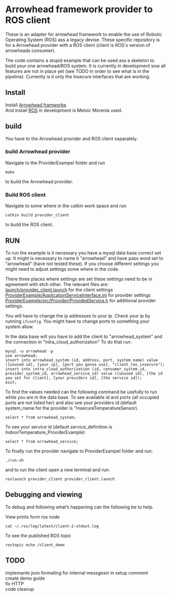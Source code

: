 ﻿# Arrowhead framework provider to ROS client
These is an adapter for arrowhead framework to enable the use of Robotic Operating System (ROS) ass a legacy devise.
These specific repository is for a Arrowhead provider with a ROS client (client is ROS's version of arrowheads consumer).

The code contains a stupid example that can be used ass a skeleton to build your one arrowhead/ROS system.
It is currently in development sow all features are not in place yet (see TODO in order to see what is in the pipeline).
Currently is it only the insecure interfaces that are working.

## Install
Install [Arrowhead framworke](https://github.com/arrowhead-f/core-java).  
And install [ROS](http://wiki.ros.org/ROS/Installation) in development is Meloic Morenia used.

## build
You have to the Arrowhead provider and ROS client separately.

### build Arrowhead provider
Navigate to the ProviderExampel folder and run
```
make
```
to build the Arrowhead provider.

### Build ROS client
Navigate to some where in the catkin work space and run
```
catkin build provider_client
```
to build the ROS client.  

## RUN
To run the example is it necessary you have a mysql data base correct set up.
It might is necessary to name it "arrowhead" and have pass word set to "arrowhead" (have not tested these).
If you choose different settings you might need to adjust settings some where in the code.

There three places where settings are set these settings need to be in agreement with etch other.
The relevant files are:  
[launch/provider_client.launch](https://github.com/grammers/ros-arrowhead-f-adapter/blob/master/provider_client/launch/provider_client.launch) for the client settings  
[ProviderExample/ApplicationServiceInterface.ini](https://github.com/grammers/ros-arrowhead-f-adapter/blob/master/provider_client/ProviderExample/ApplicationServiceInterface.ini) for provider settings   
[ProviderExample/src/Provider/ProvidedService.h](https://github.com/grammers/ros-arrowhead-f-adapter/blob/master/provider_client/ProviderExample/src/Provider/ProvidedService.h) for additional provider settings.  

You will have to change the ip addresses to your ip.
Check your ip by running ```ifconfig```.
You might have to change ports to something your system allow.

In the data base will you have to add the client to "arrowhead_system" and the connection in "intra_cloud_authorization"
To do that run:
```
mysql -u arrowhead -p
use arrowhead;
insert into arrowhead_system (id, address, port, system_name) value ([unused id], [your ip], [port you gonna use], "client_ros_insecure");
insert into intra_cloud_authorization (id, consumer_system_id, provider_system_id, arrowhead_service_id) value ([unused id], [the id you set for client], [your providers id], [the service id]);
exit;
```

To find the values needed can the following command be usefully to run while you are in the data base.
To see available id and ports (all occupied ports are not listed her) and also see your providers id (default system_name for the provider is "InsecureTemperatureSensor).
```
select * from arrowhead_system;
```
To see your service id (default service_definition is IndoorTemperature_ProviderExample)
```
select * from arrowhead_service;
```

To finally run the provider navigate to ProviderExampel folder and run:
```
./run.sh
```
and to run the client open a new terminal and run:
```
roslaunch provider_client provider_client.launch
```

## Debugging and viewing
To debug and following what’s happening can the following be to help.

View prints form ros node
```
cat ~/.ros/log/latest/client-2-stdout.log
```

To see the published ROS topic
```
rostopic echo /client_demo
```



## TODO
implemante json formating for internal messgesin in setup
comment  
create demo guide  
fix HTTP  
code cleanup  
